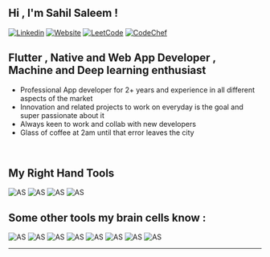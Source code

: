 ## Hi , I'm Sahil Saleem !
[![Linkedin](https://img.shields.io/badge/LinkedIn-0077B5?style=for-the-badge&logo=linkedin&logoColor=white)][linkedin]
[![Website](https://img.shields.io/website?color=FF7139&logo=Firefox%20Browser&style=for-the-badge&up_message=online&url=https%3A%2F%2Fsahilsaleemwebsite.web.app%2F%23%2F)](https://website-6faf5.web.app/#/) 
[![LeetCode](https://img.shields.io/badge/-LeetCode-FFA116?style=for-the-badge&logo=LeetCode&logoColor=black)](https://leetcode.com/keenphoenix/)
[![CodeChef](https://img.shields.io/badge/-CodeChef-5B4638?style=for-the-badge&logo=CodeChef&logoColor=white)](https://www.codechef.com/users/keenphoenix)



## Flutter , Native and Web App Developer , Machine and Deep learning enthusiast 

-  Professional App developer for 2+ years and experience in all different aspects of the market
-  Innovation and related projects to work on everyday is the goal and super passionate about it
-  Always keen to work and collab with new developers 
-  Glass of coffee at 2am until that error leaves the city

<br />

## My Right Hand Tools 
![AS](https://img.shields.io/badge/Android_Studio-3DDC84?style=for-the-badge&logo=android-studio&logoColor=white)
![AS](https://img.shields.io/badge/Java-ED8B00?style=for-the-badge&logo=java&logoColor=white)
![AS](https://img.shields.io/badge/Flutter-02569B?style=for-the-badge&logo=flutter&logoColor=white)
![AS](https://img.shields.io/badge/firebase-ffca28?style=for-the-badge&logo=firebase&logoColor=black)


## Some other tools my brain cells know :


![AS](https://img.shields.io/badge/Kotlin-0095D5?&style=for-the-badge&logo=kotlin&logoColor=white)
![AS](https://img.shields.io/badge/Python-FFD43B?style=for-the-badge&logo=python&logoColor=darkgreen)
![AS](https://img.shields.io/badge/Dart-0175C2?style=for-the-badge&logo=dart&logoColor=white)
![AS](https://img.shields.io/badge/json-5E5C5C?style=for-the-badge&logo=json&logoColor=white)
![AS](https://img.shields.io/badge/MySQL-00000F?style=for-the-badge&logo=mysql&logoColor=white)
![AS](https://img.shields.io/badge/MongoDB-4EA94B?style=for-the-badge&logo=mongodb&logoColor=white)
![AS](https://img.shields.io/badge/OpenCV-27338e?style=for-the-badge&logo=OpenCV&logoColor=white)
![AS](https://img.shields.io/badge/Flask-000000?style=for-the-badge&logo=flask&logoColor=white)








---
[website]: https://website-6faf5.web.app/#/
[linkedin]: https://www.linkedin.com/in/sahil-saleem-338a06144/

<!--
**sahilsaleem2907/sahilsaleem2907** is a ✨ _special_ ✨ repository because its `README.md` (this file) appears on your GitHub profile.





